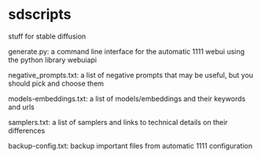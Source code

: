 # sdscripts
stuff for stable diffusion

generate.py: a command line interface for the automatic 1111 webui using the python library webuiapi

negative_prompts.txt: a list of negative prompts that may be useful, but you should pick and choose them

models-embeddings.txt: a list of models/embeddings and their keywords and urls

samplers.txt: a list of samplers and links to technical details on their differences

backup-config.txt: backup important files from automatic 1111 configuration

